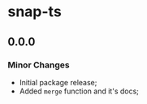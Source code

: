 # snap-ts

## 0.0.0

### Minor Changes

- Initial package release;
- Added `merge` function and it's docs;
